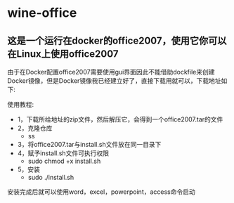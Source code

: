 # wine-office
## 这是一个运行在docker的office2007，使用它你可以在Linux上使用office2007
由于在Docker配置office2007需要使用gui界面因此不能借助dockfile来创建Docker镜像，但是Docker镜像我已经建立好了，直接下载用就可以，下载地址如下:

使用教程:
- 1，下载所给地址的zip文件，然后解压它，会得到一个office2007.tar的文件
- 2，克隆仓库
  - ss
- 3，将office2007.tar与install.sh文件放在同一目录下
- 4，赋予install.sh文件可执行权限
  - sudo chmod +x install.sh
- 5，安装
  - sudo ./install.sh

安装完成后就可以使用word，excel，powerpoint，access命令启动
